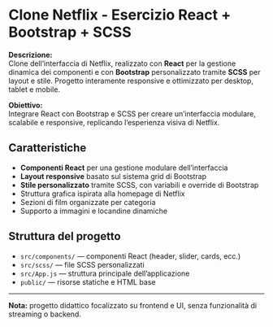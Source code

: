 # Clone Netflix - Esercizio React + Bootstrap + SCSS

**Descrizione:**  
Clone dell’interfaccia di Netflix, realizzato con **React** per la gestione dinamica dei componenti e con **Bootstrap** personalizzato tramite **SCSS** per layout e stile. Progetto interamente responsive e ottimizzato per desktop, tablet e mobile.

**Obiettivo:**  
Integrare React con Bootstrap e SCSS per creare un’interfaccia modulare, scalabile e responsive, replicando l’esperienza visiva di Netflix.

## Caratteristiche

- **Componenti React** per una gestione modulare dell’interfaccia  
- **Layout responsive** basato sul sistema grid di Bootstrap  
- **Stile personalizzato** tramite SCSS, con variabili e override di Bootstrap  
- Struttura grafica ispirata alla homepage di Netflix  
- Sezioni di film organizzate per categoria  
- Supporto a immagini e locandine dinamiche

## Struttura del progetto

- `src/components/` — componenti React (header, slider, cards, ecc.)  
- `src/scss/` — file SCSS personalizzati  
- `src/App.js` — struttura principale dell’applicazione  
- `public/` — risorse statiche e HTML base

---

**Nota:** progetto didattico focalizzato su frontend e UI, senza funzionalità di streaming o backend.

